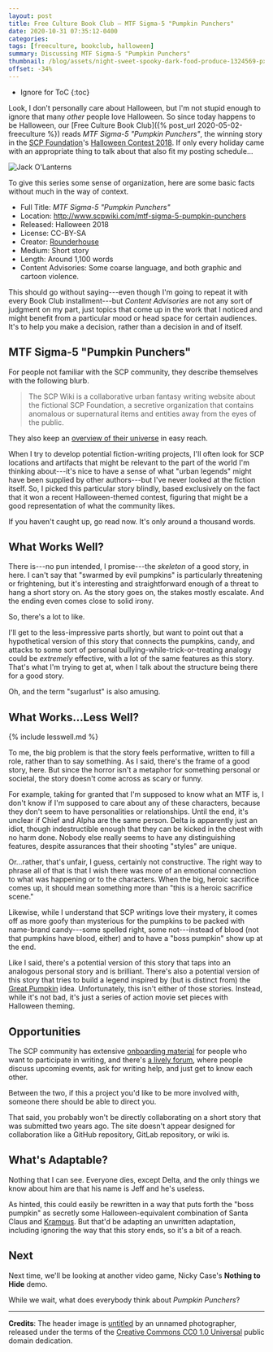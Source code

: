```yaml
---
layout: post
title: Free Culture Book Club — MTF Sigma-5 "Pumpkin Punchers"
date: 2020-10-31 07:35:12-0400
categories:
tags: [freeculture, bookclub, halloween]
summary: Discussing MTF Sigma-5 "Pumpkin Punchers"
thumbnail: /blog/assets/night-sweet-spooky-dark-food-produce-1324569-pxhere.com.png
offset: -34%
---
```


* Ignore for ToC
{:toc}

Look, I don't personally care about Halloween, but I'm not stupid enough to ignore that many *other* people love Halloween.  So since today happens to be Halloween, our [Free Culture Book Club]({% post_url 2020-05-02-freeculture %}) reads *MTF Sigma-5 "Pumpkin Punchers"*, the winning story in the [SCP Foundation](http://www.scpwiki.com/)'s [Halloween Contest 2018](http://www.scpwiki.com/halloween-contest-2018).  If only every holiday came with an appropriate thing to talk about that also fit my posting schedule...

![Jack O'Lanterns](/blog/assets/night-sweet-spooky-dark-food-produce-1324569-pxhere.com.png "Jack O'Lanterns")

To give this series some sense of organization, here are some basic facts without much in the way of context.

 * Full Title:  *MTF Sigma-5 "Pumpkin Punchers"*
 * Location:  <http://www.scpwiki.com/mtf-sigma-5-pumpkin-punchers>
 * Released:  Halloween 2018
 * License:  CC-BY-SA
 * Creator:  [Rounderhouse](http://www.scpwiki.com/rounderhouse-s-author-page)
 * Medium:  Short story
 * Length:  Around 1,100 words
 * Content Advisories:  Some coarse language, and both graphic and cartoon violence.

This should go without saying---even though I'm going to repeat it with every Book Club installment---but *Content Advisories* are not any sort of judgment on my part, just topics that come up in the work that I noticed and might benefit from a particular mood or head space for certain audiences.  It's to help you make a decision, rather than a decision in and of itself.

## MTF Sigma-5 "Pumpkin Punchers"

For people not familiar with the SCP community, they describe themselves with the following blurb.

 > The SCP Wiki is a collaborative urban fantasy writing website about the fictional SCP Foundation, a secretive organization that contains anomalous or supernatural items and entities away from the eyes of the public.

They also keep an [overview of their universe](http://www.scpwiki.com/about-the-scp-foundation) in easy reach.

When I try to develop potential fiction-writing projects, I'll often look for SCP locations and artifacts that might be relevant to the part of the world I'm thinking about---it's nice to have a sense of what "urban legends" might have been supplied by other authors---but I've never looked at the fiction itself.  So, I picked this particular story blindly, based exclusively on the fact that it won a recent Halloween-themed contest, figuring that might be a good representation of what the community likes.

If you haven't caught up, go read now.  It's only around a thousand words.

## What Works Well?

There is---no pun intended, I promise---the *skeleton* of a good story, in here.  I can't say that "swarmed by evil pumpkins" is particularly threatening or frightening, but it's interesting and straightforward enough of a threat to hang a short story on.  As the story goes on, the stakes mostly escalate.  And the ending even comes close to solid irony.

So, there's a lot to like.

I'll get to the less-impressive parts shortly, but want to point out that a hypothetical version of this story that connects the pumpkins, candy, and attacks to some sort of personal bullying-while-trick-or-treating analogy could be *extremely* effective, with a lot of the same features as this story.  That's what I'm trying to get at, when I talk about the structure being there for a good story.

Oh, and the term "sugarlust" is also amusing.

## What Works...Less Well?

{% include lesswell.md %}

To me, the big problem is that the story feels performative, written to fill a role, rather than to say something.  As I said, there's the frame of a good story, here.  But since the horror isn't a metaphor for something personal or societal, the story doesn't come across as scary or funny.

For example, taking for granted that I'm supposed to know what an MTF is, I don't know if I'm supposed to care about any of these characters, because they don't seem to have personalities or relationships.  Until the end, it's unclear if Chief and Alpha are the same person.  Delta is apparently just an idiot, though indestructible enough that they can be kicked in the chest with no harm done.  Nobody else really seems to have any distinguishing features, despite assurances that their shooting "styles" are unique.

Or...rather, that's unfair, I guess, certainly not constructive.  The right way to phrase all of that is that I wish there was more of an emotional connection to what was happening or to the characters.  When the big, heroic sacrifice comes up, it should mean something more than "this is a heroic sacrifice scene."

Likewise, while I understand that SCP writings love their mystery, it comes off as more goofy than mysterious for the pumpkins to be packed with name-brand candy---some spelled right, some not---instead of blood (not that pumpkins have blood, either) and to have a "boss pumpkin" show up at the end.

Like I said, there's a potential version of this story that taps into an analogous personal story and is brilliant.  There's also a potential version of this story that tries to build a legend inspired by (but is distinct from) the [Great Pumpkin](https://en.wikipedia.org/wiki/It%27s_the_Great_Pumpkin,_Charlie_Brown) idea.  Unfortunately, this isn't either of those stories.  Instead, while it's not bad, it's just a series of action movie set pieces with Halloween theming.

## Opportunities

The SCP community has extensive [onboarding material](http://www.scpwiki.com/how-to-write-an-scp) for people who want to participate in writing, and there's [a lively forum](http://www.scpwiki.com/forum/start), where people discuss upcoming events, ask for writing help, and just get to know each other.

Between the two, if this a project you'd like to be more involved with, someone there should be able to direct you.

That said, you probably won't be directly collaborating on a short story that was submitted two years ago.  The site doesn't appear designed for collaboration like a GitHub repository, GitLab repository, or wiki is.

## What's Adaptable?

Nothing that I can see.  Everyone dies, except Delta, and the only things we know about him are that his name is Jeff and he's useless.

As hinted, this could easily be rewritten in a way that puts forth the "boss pumpkin" as secretly some Halloween-equivalent combination of Santa Claus and [Krampus](https://en.wikipedia.org/wiki/Krampus).  But that'd be adapting an unwritten adaptation, including ignoring the way that this story ends, so it's a bit of a reach.

## Next

Next time, we'll be looking at another video game, Nicky Case's **Nothing to Hide** demo.

While we wait, what does everybody think about *Pumpkin Punchers*?

* * *

**Credits**:  The header image is [untitled](https://pxhere.com/en/photo/1324569) by an unnamed photographer, released under the terms of the [Creative Commons CC0 1.0 Universal](https://creativecommons.org/publicdomain/zero/1.0/) public domain dedication.
